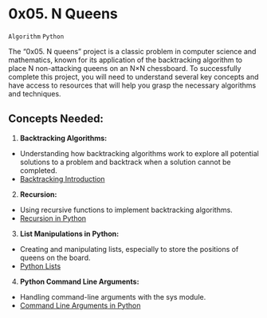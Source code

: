 # 0x05. N Queens
`Algorithm` `Python`

The “0x05. N queens” project is a classic problem in computer science and mathematics, known for its application of the backtracking algorithm to place N non-attacking queens on an N×N chessboard. To successfully complete this project, you will need to understand several key concepts and have access to resources that will help you grasp the necessary algorithms and techniques.

## Concepts Needed:
1. **Backtracking Algorithms:**

* Understanding how backtracking algorithms work to explore all potential solutions to a problem and backtrack when a solution cannot be completed.
* [Backtracking Introduction](https://intranet.alxswe.com/rltoken/LLnF6u2i3A_xIwDjJsP8zQ)

2. **Recursion:**

* Using recursive functions to implement backtracking algorithms.
* [Recursion in Python](https://intranet.alxswe.com/rltoken/X1vaNXgy_pPyvKfOJm90XQ)

3. **List Manipulations in Python:**

* Creating and manipulating lists, especially to store the positions of queens on the board.
* [Python Lists](https://intranet.alxswe.com/rltoken/P3KbYxmdtSeoJvVfr9Iv0w)

4. **Python Command Line Arguments:**

* Handling command-line arguments with the sys module.
* [Command Line Arguments in Python](https://intranet.alxswe.com/rltoken/2IF4V6xsY_Nq-xcGDK3Bhw)